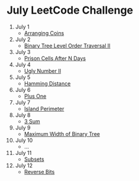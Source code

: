 # July LeetCode Challenge

1. July 1
	- [Arranging Coins](https://www.geeksforgeeks.org/maximum-height-coins-arranged-triangle/)
2. July 2
	- [Binary Tree Level Order Traversal II](https://www.geeksforgeeks.org/reverse-level-order-traversal/)
3. July 3
	- [Prison Cells After N Days](https://medium.com/@akshay_ravindran/day-31-prison-cells-after-n-days-6954ed481483)
4. July 4
	- [Ugly Number II](https://www.geeksforgeeks.org/ugly-numbers/)
5. July 5
	- [Hamming Distance](https://www.geeksforgeeks.org/hamming-distance-between-two-integers/)
6. July 6
	- [Plus One](https://www.geeksforgeeks.org/adding-one-to-number-represented-as-array-of-digits/)
7. July 7
	- [Island Perimeter](https://www.geeksforgeeks.org/find-perimeter-shapes-formed-1s-binary-matrix/)
8. July 8
	- [3 Sum](https://www.geeksforgeeks.org/find-a-triplet-that-sum-to-a-given-value/)
9. July 9
	- [Maximum Width of Binary Tree](https://www.geeksforgeeks.org/maximum-width-of-a-binary-tree/)
10. July 10
	- ...
11. July 11
	- [Subsets](https://www.geeksforgeeks.org/find-distinct-subsets-given-set/)
12. July 12
	- [Reverse Bits](https://www.tutorialspoint.com/reverse-bits-in-cplusplus)
